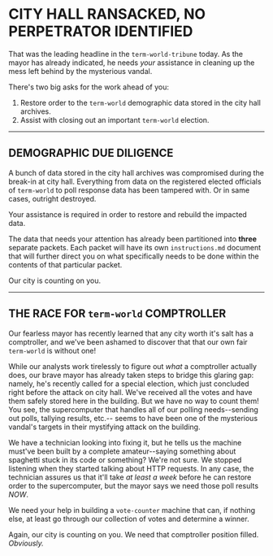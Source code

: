 # CITY HALL RANSACKED, NO PERPETRATOR IDENTIFIED

That was the leading headline in the `term-world-tribune` today.
As the mayor has already indicated, he needs *your* assistance
in cleaning up the mess left behind by the mysterious vandal.

There's two big asks for the work ahead of you:
1. Restore order to the `term-world` demographic data stored in the city hall archives.
2. Assist with closing out an important `term-world` election.

---

## DEMOGRAPHIC DUE DILIGENCE

A bunch of data stored in the city hall archives was compromised during the break-in at city hall.
Everything from data on the registered elected officials of `term-world` to poll response data has been tampered with.
Or in same cases, outright destroyed.

Your assistance is required in order to restore and rebuild the impacted data.

The data that needs your attention has already been partitioned into **three** separate packets.
Each packet will have its own `instructions.md` document that will further direct you
on what specifically needs to be done within the contents of that particular packet.

Our city is counting on you.

---

## THE RACE FOR `term-world` COMPTROLLER

Our fearless mayor has recently learned that any city worth it's salt has a comptroller,
and we've been ashamed to discover that that our own fair `term-world` is without one!

While our analysts work tirelessly to figure out *what* a comptroller actually does,
our brave mayor has already taken steps to bridge this glaring gap: 
namely, he's recently called for a special election, which just concluded right before the attack on city hall.
We've received all the votes and have them safely stored here in the building. But we have no way to count them!
You see, the supercomputer that handles all of our polling needs--sending out polls, tallying results, etc.--
seems to have been one of the mysterious vandal's targets in their mystifying attack on the building.

We have a technician looking into fixing it, but he tells us the machine must've been built
by a complete amateur--saying something about spaghetti stuck in its code or something?
We're not sure. We stopped listening when they started talking about HTTP requests.
In any case, the technician assures us that it'll take *at least a week* before he can
restore order to the supercomputer, but the mayor says we need those poll results *NOW*.

We need your help in building a `vote-counter` machine that can, if nothing else,
at least go through our collection of votes and determine a winner.

Again, our city is counting on you. We need that comptroller position filled. *Obviously.*
